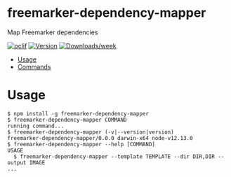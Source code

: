 freemarker-dependency-mapper
============================

Map Freemarker dependencies

[![oclif](https://img.shields.io/badge/cli-oclif-brightgreen.svg)](https://oclif.io)
[![Version](https://img.shields.io/npm/v/freemarker-dependency-mapper.svg)](https://npmjs.org/package/freemarker-dependency-mapper)
[![Downloads/week](https://img.shields.io/npm/dw/freemarker-dependency-mapper.svg)](https://npmjs.org/package/freemarker-dependency-mapper)

<!-- toc -->
* [Usage](#usage)
* [Commands](#commands)
<!-- tocstop -->
# Usage
<!-- usage -->
```sh-session
$ npm install -g freemarker-dependency-mapper
$ freemarker-dependency-mapper COMMAND
running command...
$ freemarker-dependency-mapper (-v|--version|version)
freemarker-dependency-mapper/0.0.0 darwin-x64 node-v12.13.0
$ freemarker-dependency-mapper --help [COMMAND]
USAGE
  $ freemarker-dependency-mapper --template TEMPLATE --dir DIR,DIR --output IMAGE
...
```
